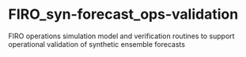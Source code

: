# FIRO_syn-forecast_ops-validation
FIRO operations simulation model and verification routines to support operational validation of synthetic ensemble forecasts
